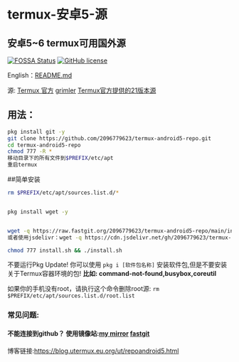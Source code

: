 # termux-安卓5-源
## 安卓5~6 termux可用国外源
[![FOSSA Status](https://app.fossa.com/api/projects/git%2Bgithub.com%2F2096779623%2Ftermux-android5-repo.svg?type=large)](https://app.fossa.com/projects/git%2Bgithub.com%2F2096779623%2Ftermux-android5-repo?ref=badge_large)
[![GitHub license](https://img.shields.io/badge/开源协议-MIT-brightgreen)](https://github.com/2096779623/termux-android5-repo/blob/main/LICENSE) 

English：[README.md](https://github.com/2096779623/termux-android5-repo/blob/master/README.md)



源: [Termux 官方](https://termux.com)   [grimler](https://grimler.se/termux/)       [Termux官方提供的21版本源](https://github.com/termux?q=21&type=&language=&sort=)


## 用法：
```bash
pkg install git -y
git clone https://github.com/2096779623/termux-android5-repo.git
cd termux-android5-repo
chmod 777 -R *
移动目录下的所有文件到$PREFIX/etc/apt
重启termux
```


##简单安装

```bash
rm $PREFIX/etc/apt/sources.list.d/*


pkg install wget -y


wget -q https://raw.fastgit.org/2096779623/termux-android5-repo/main/install.sh
或者使用jsdelivr：wget -q https://cdn.jsdelivr.net/gh/2096779623/termux-android5-repo@1.0/install.sh

chmod 777 install.sh && ./install.sh

```


不要运行Pkg Update!
你可以使用 `pkg i [软件包名称]` 安装软件包,但是不要安装关于Termux容器环境的包!
**比如: command-not-found,busybox,coreutil**


如果你的手机没有root，请执行这个命令删除root源:
`rm $PREFIX/etc/apt/sources.list.d/root.list`
### 常见问题:

#### 不能连接到github？ 使用镜像站:[my mirror](https://github.2096779623.workers.dev)  [fastgit](https://hub.fastgit.org)

博客链接:https://blog.utermux.eu.org/ut/repoandroid5.html


